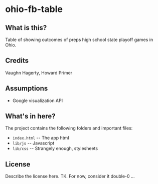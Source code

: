 ohio-fb-table
=============

What is this?
-------------

Table of showing outcomes of preps high school state playoff games in Ohio.

Credits
---------

Vaughn Hagerty, Howard Primer

Assumptions
-----------

* Google visualization API

What's in here?
---------------

The project contains the following folders and important files:

* ``index.html`` -- The app html
* ``lib/js`` -- Javascript
* ``lib/css`` -- Strangely enough, stylesheets

License
----------

Describe the license here. TK. For now, consider it double-0 ...
